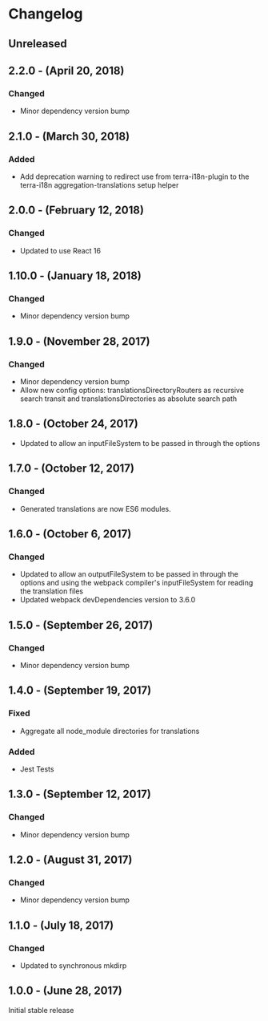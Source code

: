 Changelog
=========

Unreleased
----------

2.2.0 - (April 20, 2018)
------------------
### Changed
* Minor dependency version bump

2.1.0 - (March 30, 2018)
------------------
### Added
* Add deprecation warning to redirect use from terra-i18n-plugin to the terra-i18n aggregation-translations setup helper

2.0.0 - (February 12, 2018)
------------------
### Changed
* Updated to use React 16

1.10.0 - (January 18, 2018)
------------------
### Changed
* Minor dependency version bump

1.9.0 - (November 28, 2017)
------------------
### Changed
* Minor dependency version bump
* Allow new config options: translationsDirectoryRouters as recursive search transit and translationsDirectories as absolute search path

1.8.0 - (October 24, 2017)
------------------
* Updated to allow an inputFileSystem to be passed in through the options

1.7.0 - (October 12, 2017)
------------------
### Changed
* Generated translations are now ES6 modules.

1.6.0 - (October 6, 2017)
------------------
### Changed
* Updated to allow an outputFileSystem to be passed in through the options and using the webpack compiler's inputFileSystem for reading the translation files
* Updated webpack devDependencies version to 3.6.0

1.5.0 - (September 26, 2017)
------------------
### Changed
* Minor dependency version bump

1.4.0 - (September 19, 2017)
------------------
### Fixed
* Aggregate all node_module directories for translations

### Added
* Jest Tests

1.3.0 - (September 12, 2017)
------------------
### Changed
* Minor dependency version bump

1.2.0 - (August 31, 2017)
------------------
### Changed
* Minor dependency version bump

1.1.0 - (July 18, 2017)
------------------
### Changed
* Updated to synchronous mkdirp

1.0.0 - (June 28, 2017)
------------------
Initial stable release
